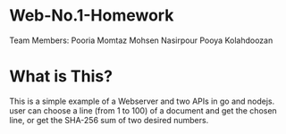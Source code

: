 # Web-No.1-Homework
Team Members: 
Pooria Momtaz
Mohsen Nasirpour
Pooya Kolahdoozan

# What is This?
This is a simple example of a Webserver and two APIs in go and nodejs.
user can choose a line (from 1 to 100) of a document and get the chosen line, or get the SHA-256 sum of two desired numbers.
